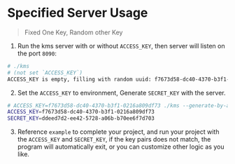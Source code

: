 # Specified Server Usage

> Fixed One Key, Random other Key


1. Run the kms server with or without `ACCESS_KEY`, then server will listen on the port `8090`:

```bash
# ./kms
# (not set `ACCESS_KEY`)
ACCESS_KEY is empty, filling with random uuid: f7673d58-dc40-4370-b3f1-0216a809df73
```

2. Set the `ACCESS_KEY` to environment, Generate `SECRET_KEY` with the server.

```bash
# ACCESS_KEY=f7673d58-dc40-4370-b3f1-0216a809df73 ./kms --generate-by-api
ACCESS_KEY=f7673d58-dc40-4370-b3f1-0216a809df73
SECRET_KEY=ddeed7d2-ee42-5728-a06b-b70ee6f7d703
```

3. Reference `example` to complete your project, and run your project with the `ACCESS_KEY` and `SECRET_KEY`, if the key pairs does not match, the program will automatically exit, or you can customize other logic as you like.
